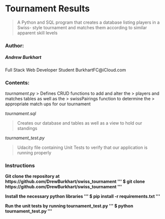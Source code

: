 <h1><b>Tournament Results</b></h1>

> A Python and SQL program that creates
> a database listing players in a Swiss-
> style tournament and matches them
> according to similar apparent skill levels

<h3><b>Author:</b></h3>
<h5>Andrew Burkhart</h5>
Full Stack Web Developer Student
BurkhartFC@iCloud.com

<h3><b>Contents:</b></h3>
<i>tournament.py</i>
> Defines CRUD functions to add and alter the
> players and matches tables as well as the
> swissPairings function to determine the
> appropriate match ups for our tournament

<i>tournament.sql</i>
> Creates our database and tables as well as
> a view to hold our standings

<i>tournament_test.py</i>
> Udacity file containing Unit Tests to verify
> that our application is running properly

<h3><b>Instructions<b></h3>
Git clone the repository at https://github.com/DrewBurkhart/swiss_tournament
'''
$ git clone https://github.com/DrewBurkhart/swiss_tournament
'''

Install the necessary python libraries
'''
$ pip install -r requirements.txt
'''

Run the unit tests by running tournament_test.py
'''
$ python tournament_test.py
'''

